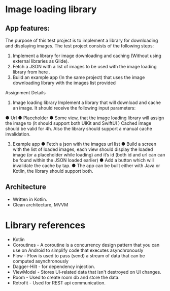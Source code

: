 # Image loading library

## App features:
The purpose of this test project is to implement a library for downloading and
displaying images.
The test project consists of the following steps:
1. Implement a library for image downloading and caching (Without using
external libraries as Glide).
2. Fetch a JSON with a list of images to be used with the image loading library
from here .
3. Build an example app (In the same project) that uses the image downloading
library with the images list provided

Assignment Details
1. Image loading library
   Implement a library that will download and cache an image. It should receive
   the following input parameters:

● Url
● Placeholder
● Some view, that the image loading library will assign the image to (it
should support both UIKit and SwiftUI )
Cached image should be valid for 4h. Also the library should support a manual
cache invalidation.

3. Example app
   ● Fetch a json with the images url list
   ● Build a screen with the list of loaded images, each view should display the
   loaded image (or a placeholder while loading) and it’s id (both id and url can
   can be found within the JSON loaded earlier)
   ● Add a button which will invalidate the cache by tap.
   ● The app can be built either with Java or Kotlin, the library should support
   both.

## Architecture
- Written in Kotlin.
- Clean architecture, MVVM

# Library references
- Kotlin
- Coroutines - A coroutine is a concurrency design pattern that you can use on Android to simplify code that executes asynchronously
- Flow - Flow is used to pass (send) a stream of data that can be computed asynchronously
- Dagger-Hilt - for dependency injection.
- ViewModel - Stores UI-related data that isn't destroyed on UI changes.
- Room - Used to create room db and store the data.
- Retrofit - Used for REST api communication.
